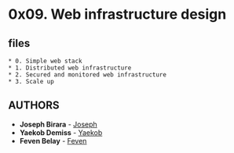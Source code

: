 # 0x09. Web infrastructure design

## files
    * 0. Simple web stack
    * 1. Distributed web infrastructure
    * 2. Secured and monitored web infrastructure
    * 3. Scale up



## AUTHORS
 
* **Joseph Birara** - [Joseph](https://github.com/joseph-birara)
* **Yaekob Demiss** - [Yaekob](https://github.com/Jamescog)
* **Feven Belay** - [Feven](https://github.com/FevenBelay23)
